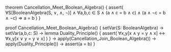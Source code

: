 theorem Cancellation_Meet_Boolean_Algebra() {
  assert(
    ∀S[BooleanAlgebra(S, ∨, ∧, ¬)] ∧
    ∀a,b,c ∈ S ∧
    (a ∧ c = b ∧ c) ∧
    (a ∧ ¬c = b ∧ ¬c)
    ⇒ a = b
  )
}

proof Cancellation_Meet_Boolean_Algebra() {
  setVar(S: BooleanAlgebra) →
  setVar(a,b,c: S) →
  lemma Duality_Principle() {
    assert(
      ∀x,y[x ∧ y = y ∧ x] ↔
      ∀x,y[x ∨ y = y ∨ x]
    )
  } →
  apply(Cancellation_Join_Boolean_Algebra()) →
  apply(Duality_Principle()) →
  assert(a = b)
}